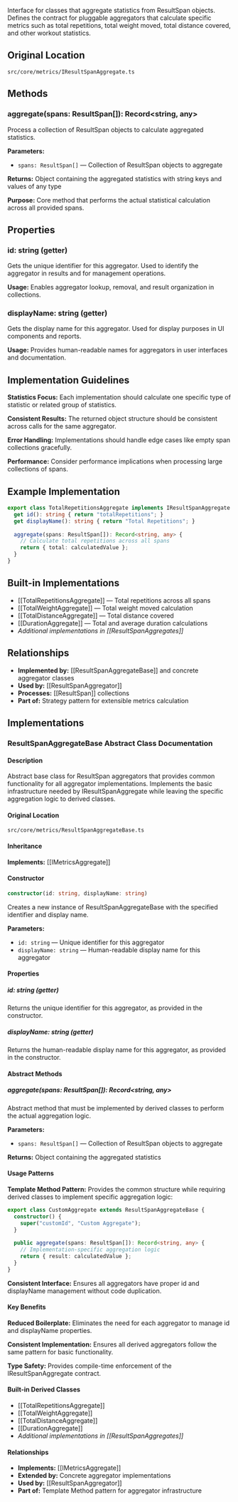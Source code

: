 Interface for classes that aggregate statistics from ResultSpan objects. Defines the contract for pluggable aggregators that calculate specific metrics such as total repetitions, total weight moved, total distance covered, and other workout statistics.

## Original Location
`src/core/metrics/IResultSpanAggregate.ts`

## Methods

### aggregate(spans: ResultSpan[]): Record<string, any>
Process a collection of ResultSpan objects to calculate aggregated statistics.

**Parameters:**
- `spans: ResultSpan[]` — Collection of ResultSpan objects to aggregate

**Returns:** Object containing the aggregated statistics with string keys and values of any type

**Purpose:** Core method that performs the actual statistical calculation across all provided spans.

## Properties

### id: string (getter)
Gets the unique identifier for this aggregator. Used to identify the aggregator in results and for management operations.

**Usage:** Enables aggregator lookup, removal, and result organization in collections.

### displayName: string (getter)
Gets the display name for this aggregator. Used for display purposes in UI components and reports.

**Usage:** Provides human-readable names for aggregators in user interfaces and documentation.

## Implementation Guidelines

**Statistics Focus:** Each implementation should calculate one specific type of statistic or related group of statistics.

**Consistent Results:** The returned object structure should be consistent across calls for the same aggregator.

**Error Handling:** Implementations should handle edge cases like empty span collections gracefully.

**Performance:** Consider performance implications when processing large collections of spans.

## Example Implementation
```typescript
export class TotalRepetitionsAggregate implements IResultSpanAggregate {
  get id(): string { return "totalRepetitions"; }
  get displayName(): string { return "Total Repetitions"; }
  
  aggregate(spans: ResultSpan[]): Record<string, any> {
    // Calculate total repetitions across all spans
    return { total: calculatedValue };
  }
}
```

## Built-in Implementations
- [[TotalRepetitionsAggregate]] — Total repetitions across all spans
- [[TotalWeightAggregate]] — Total weight moved calculation
- [[TotalDistanceAggregate]] — Total distance covered
- [[DurationAggregate]] — Total and average duration calculations
- *Additional implementations in [[ResultSpanAggregates]]*

## Relationships
- **Implemented by:** [[ResultSpanAggregateBase]] and concrete aggregator classes
- **Used by:** [[ResultSpanAggregator]]
- **Processes:** [[ResultSpan]] collections
- **Part of:** Strategy pattern for extensible metrics calculation

## Implementations

### ResultSpanAggregateBase Abstract Class Documentation

#### Description
Abstract base class for ResultSpan aggregators that provides common functionality for all aggregator implementations. Implements the basic infrastructure needed by IResultSpanAggregate while leaving the specific aggregation logic to derived classes.

#### Original Location
`src/core/metrics/ResultSpanAggregateBase.ts`

#### Inheritance
**Implements:** [[IMetricsAggregate]]

#### Constructor
```typescript
constructor(id: string, displayName: string)
```
Creates a new instance of ResultSpanAggregateBase with the specified identifier and display name.

**Parameters:**
- `id: string` — Unique identifier for this aggregator
- `displayName: string` — Human-readable display name for this aggregator

#### Properties

##### id: string (getter)
Returns the unique identifier for this aggregator, as provided in the constructor.

##### displayName: string (getter)
Returns the human-readable display name for this aggregator, as provided in the constructor.

#### Abstract Methods

##### aggregate(spans: ResultSpan[]): Record<string, any>
Abstract method that must be implemented by derived classes to perform the actual aggregation logic.

**Parameters:**
- `spans: ResultSpan[]` — Collection of ResultSpan objects to aggregate

**Returns:** Object containing the aggregated statistics

#### Usage Patterns

**Template Method Pattern:** Provides the common structure while requiring derived classes to implement specific aggregation logic:

```typescript
export class CustomAggregate extends ResultSpanAggregateBase {
  constructor() {
    super("customId", "Custom Aggregate");
  }
  
  public aggregate(spans: ResultSpan[]): Record<string, any> {
    // Implementation-specific aggregation logic
    return { result: calculatedValue };
  }
}
```

**Consistent Interface:** Ensures all aggregators have proper id and displayName management without code duplication.

#### Key Benefits

**Reduced Boilerplate:** Eliminates the need for each aggregator to manage id and displayName properties.

**Consistent Implementation:** Ensures all derived aggregators follow the same pattern for basic functionality.

**Type Safety:** Provides compile-time enforcement of the IResultSpanAggregate contract.

#### Built-in Derived Classes
- [[TotalRepetitionsAggregate]]
- [[TotalWeightAggregate]]
- [[TotalDistanceAggregate]]
- [[DurationAggregate]]
- *Additional implementations in [[ResultSpanAggregates]]*

#### Relationships
- **Implements:** [[IMetricsAggregate]]
- **Extended by:** Concrete aggregator implementations
- **Used by:** [[ResultSpanAggregator]]
- **Part of:** Template Method pattern for aggregator infrastructure
